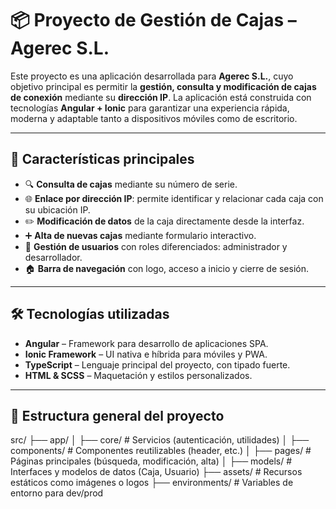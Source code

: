 # 📦 Proyecto de Gestión de Cajas – Agerec S.L.

Este proyecto es una aplicación desarrollada para **Agerec S.L.**, cuyo objetivo principal es permitir la **gestión, consulta y modificación de cajas de conexión** mediante su **dirección IP**. La aplicación está construida con tecnologías **Angular + Ionic** para garantizar una experiencia rápida, moderna y adaptable tanto a dispositivos móviles como de escritorio.

---

## 🧩 Características principales

- 🔍 **Consulta de cajas** mediante su número de serie.
- 🌐 **Enlace por dirección IP**: permite identificar y relacionar cada caja con su ubicación IP.
- ✏️ **Modificación de datos** de la caja directamente desde la interfaz.
- ➕ **Alta de nuevas cajas** mediante formulario interactivo.
- 🔐 **Gestión de usuarios** con roles diferenciados: administrador y desarrollador.
- 🏠 **Barra de navegación** con logo, acceso a inicio y cierre de sesión.

---

## 🛠️ Tecnologías utilizadas

- **Angular** – Framework para desarrollo de aplicaciones SPA.
- **Ionic Framework** – UI nativa e híbrida para móviles y PWA.
- **TypeScript** – Lenguaje principal del proyecto, con tipado fuerte.
- **HTML & SCSS** – Maquetación y estilos personalizados.

---

## 📁 Estructura general del proyecto
src/
├── app/
│ ├── core/ # Servicios (autenticación, utilidades)
│ ├── components/ # Componentes reutilizables (header, etc.)
│ ├── pages/ # Páginas principales (búsqueda, modificación, alta)
│ ├── models/ # Interfaces y modelos de datos (Caja, Usuario)
├── assets/ # Recursos estáticos como imágenes o logos
├── environments/ # Variables de entorno para dev/prod
